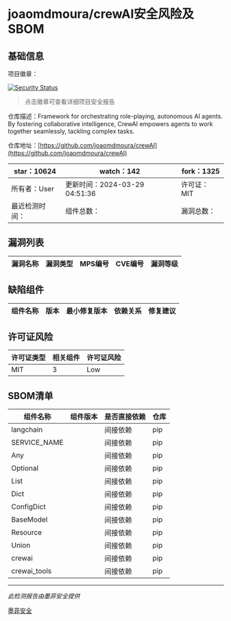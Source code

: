 # joaomdmoura/crewAI安全风险及SBOM

## 基础信息

项目徽章：

[![Security Status](https://www.murphysec.com/platform3/v31/badge/1773784571296980992.svg)](https://www.murphysec.com/console/report/1738641563397083136/1773784571296980992)

> 点击徽章可查看详细项目安全报告

仓库描述：Framework for orchestrating role-playing, autonomous AI agents. By fostering collaborative intelligence, CrewAI empowers agents to work together seamlessly, tackling complex tasks.

仓库地址：[https://github.com/joaomdmoura/crewAI](https://github.com/joaomdmoura/crewAI)

| star：10624 | watch：142 | fork：1325 |
| ----------- | -------------- | ------------ |
| 所有者：User | 更新时间：2024-03-29 04:51:36 | 许可证：MIT |
| 最近检测时间： | 组件总数： | 漏洞总数： |




## 漏洞列表

| 漏洞名称 | 漏洞类型 | MPS编号 | CVE编号 | 漏洞等级 |
| ------- | ------ | ------- | ------ | ----- |





## 缺陷组件

| 组件名称 | 版本 | 最小修复版本 | 依赖关系 | 修复建议 |
| -------- | ---- | ------------ | -------- | -------- |





## 许可证风险

| 许可证类型 | 相关组件 | 许可证风险 |
| ---------- | -------- | ---------- |
|MIT|3|Low|




## SBOM清单

| 组件名称 | 组件版本 | 是否直接依赖 | 仓库 |
| -------- | -------- | ------------ | ---- |
|langchain||间接依赖|pip|
|SERVICE_NAME||间接依赖|pip|
|Any||间接依赖|pip|
|Optional||间接依赖|pip|
|List||间接依赖|pip|
|Dict||间接依赖|pip|
|ConfigDict||间接依赖|pip|
|BaseModel||间接依赖|pip|
|Resource||间接依赖|pip|
|Union||间接依赖|pip|
|crewai||间接依赖|pip|
|crewai_tools||间接依赖|pip|


------

*此检测报告由墨菲安全提供*

[墨菲安全](www.murphysec.com)